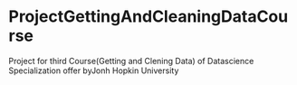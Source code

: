 # ProjectGettingAndCleaningDataCourse
Project for third Course(Getting and Clening Data) of Datascience Specialization offer byJonh Hopkin University
